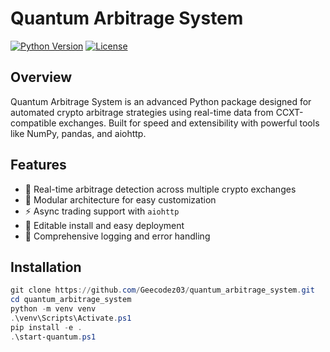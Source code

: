 # Quantum Arbitrage System

[![Python Version](https://img.shields.io/badge/python-3.10+-blue.svg)]()
[![License](https://img.shields.io/badge/license-Proprietary-red.svg)]()

## Overview

Quantum Arbitrage System is an advanced Python package designed for automated crypto arbitrage strategies using real-time data from CCXT-compatible exchanges. Built for speed and extensibility with powerful tools like NumPy, pandas, and aiohttp.

## Features

- 🔁 Real-time arbitrage detection across multiple crypto exchanges  
- 🧩 Modular architecture for easy customization  
- ⚡ Async trading support with `aiohttp`  
- 🧪 Editable install and easy deployment  
- 🐞 Comprehensive logging and error handling  

## Installation

```powershell
git clone https://github.com/Geecodez03/quantum_arbitrage_system.git
cd quantum_arbitrage_system
python -m venv venv
.\venv\Scripts\Activate.ps1
pip install -e .
.\start-quantum.ps1

